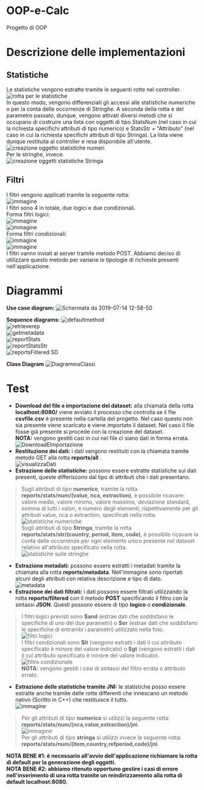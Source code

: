 
# OOP-e-Calc
Progetto di OOP <br/>
# Descrizione delle implementazioni
## Statistiche
Le statistiche vengono estratte tramite le seguenti rotte nel controller.
![rotta per le statistiche](https://user-images.githubusercontent.com/49287565/61211095-dd869700-a6fe-11e9-9b3f-67d73452717e.png)
<br>
In questo modo, vengono differenziati gli accessi alle statistiche numeriche o per la conta delle occorrenze di Stringhe.
A seconda della rotta e del parametro passato, dunque, vengono attivati diversi metodi che si occupano di costruire una lista con oggetti di tipo StatsNum (nel caso in cui la richiesta specifichi attributi di tipo numerico) e StatsStr + "Attributo" (nel caso in cui la richiesta specifichi attributi di tipo Stringa).
La lista viene dunque restituita al controller e resa disponibile all'utente.<br/>
![creazione oggetto statistiche numeri](https://user-images.githubusercontent.com/49287565/61211350-ab296980-a6ff-11e9-9ca4-f897fce7c8cf.png)<br/>
Per le stringhe, invece.<br/>
![creazione oggetti statistiche Stringa](https://user-images.githubusercontent.com/49287565/61211436-dc099e80-a6ff-11e9-817f-1ddd6f1f78a4.png)<br/>


## Filtri
I filtri vengono applicati tramite la seguente rotta:<br/>
![immagine](https://user-images.githubusercontent.com/48387175/61541282-a803e580-aa3f-11e9-8c56-eb2223ee9693.png)<br/>
I filtri sono 4 in totale, due logici e due condizionali.<br/> 
Forma filtri logici:<br/>
![immagine](https://user-images.githubusercontent.com/48387175/61541485-0761f580-aa40-11e9-93e8-05e435ca9c2d.png)<br/>
![immagine](https://user-images.githubusercontent.com/48387175/61541568-32e4e000-aa40-11e9-9b59-790d5db6b3ad.png)<br/>
Forma filtri condizionali:<br/>
![immagine](https://user-images.githubusercontent.com/48387175/61541860-b69ecc80-aa40-11e9-824c-45088fbb41db.png)<br/>
![immagine](https://user-images.githubusercontent.com/48387175/61542069-1d23ea80-aa41-11e9-83db-46e569935a49.png)<br/>
I filtri vanno inviati al server tramite metodo POST. Abbiamo deciso di utilizzare questo metodo per variarie le tipologie di richieste presenti nell'applicazione.

# Diagrammi
**Use case diagram:**
![Schermata da 2019-07-14 12-58-50](https://user-images.githubusercontent.com/48387175/61182696-3d196f80-a637-11e9-8cee-84bcb2064056.png)<br/>

**Sequence diagrams:**
![defaultmethod](https://user-images.githubusercontent.com/48387175/61182774-5969dc00-a638-11e9-9a19-bca44cbe8365.png)<br/>
![retrieverep](https://user-images.githubusercontent.com/48387175/61182775-68e92500-a638-11e9-939c-3315b6d1aedf.png)<br/>
![getmetadata](https://user-images.githubusercontent.com/48387175/61182785-92a24c00-a638-11e9-90b3-6380e3ac110d.png)<br/>
![reportStats](https://user-images.githubusercontent.com/48387175/61182788-99c95a00-a638-11e9-8c06-74f0ed5aeead.png)<br/>
![reportStatsStr](https://user-images.githubusercontent.com/48387175/61182794-a2ba2b80-a638-11e9-8b99-7b5070cf4eaf.png)<br/>
![reportsFiltered SD](https://user-images.githubusercontent.com/48387175/61182796-aa79d000-a638-11e9-8bbf-c354e4172966.jpg)<br/>

**Class Diagram**
![DiagrammaClassi ](https://user-images.githubusercontent.com/49287565/61478293-851af800-a991-11e9-8857-bb952809deb2.jpg)<br/>

# Test
- **Download del file e importazione del dataset:** alla chiamata della rotta **localhost:8080/** viene avviato il processo che controlla se il file **csvfile.csv** è presente nella cartella del progetto.
Nel caso questo non sia presente viene scaricato e viene importato il dataset.
Nel caso il file fosse già presente si procede con la creazione del dataset.<br/>
**NOTA:** vengono gestiti casi in cui nel file ci siano dati in forma errata.
![DownloadEImportazione](https://user-images.githubusercontent.com/49287565/61208116-f3905980-a6f6-11e9-9563-c24e9a2c7ea3.png) <br/>
- **Restituzione dei dati:** i dati vengono restituiti con la chiamata tramite metodo GET alla rotta **reports/all** .<br/>
![visualizzaDati](https://user-images.githubusercontent.com/49287565/61208576-06575e00-a6f8-11e9-9786-e44cd02553ed.png)<br/>
- **Estrazione delle statistiche:** possono essere estratte statistiche sui dati presenti, queste differiscono dal tipo di attributi che i dati presentano.
> Sugli attributi di tipo **numerico**, tramite la rotta **reports/stats/num/(value, nca, extraction)**, è possibile ricavare:
valore medio, valore minimo, valore massimo, deviazione standard, somma di tutti i valori, e numero degli elementi; rispettivamente per gli attributi value, nca o extraction, specificati nella rotta.<br/>
![statistiche numeriche](https://user-images.githubusercontent.com/49287565/61208756-68b05e80-a6f8-11e9-857b-bfa8a1409be2.png)<br/>
Sugli attributi di tipo **Stringa**, tramite la rotta **reports/stats/str/(country, period, item, code)**, è possibile ricavare la conta delle occorrenze per ogni elemento unico presente nel dataset relativo all'attributo specificato nella rotta.<br/>
![statistiche sulle stringhe](https://user-images.githubusercontent.com/49287565/61208953-d197d680-a6f8-11e9-850e-f08a9af8000d.png)<br/>
- **Estrazione metadati:** possono essere estratti i metadati tramite la chiamata alla rotta **reports/metadata**. Nell'immagine sono riportati alcuni degli attributi con relativa descrizione e tipo di dato.<br/>
![metadata](https://user-images.githubusercontent.com/49287565/61209677-b1691700-a6fa-11e9-86da-00b0d4b5a675.png)<br/>
- **Estrazione dei dati filtrati:** i dati possono essere filtrati utilizzando la rotta **reports/filtered** con il metodo **POST** specificando il filtro con la sintassi **JSON**.  Questi possono essere di tipo **logico** o **condizionale**.
> I filtri logici previsti sono **\$and** (estrae dati che soddisfano le specifiche di uno dei due parametri) o **\$or** (estrae dati che soddisfano le specifiche di entrambi i parametri) utilizzato nella foto.<br/>
![filtri logici](https://user-images.githubusercontent.com/49287565/61210136-d8741880-a6fb-11e9-8b8e-1368fe1db733.png)<br/>
I filtri condizionali sono **\$lt** (vengono estratti i dati il cui attributo specificato è minore del valore indicato) o **\$gt** (vengono estratti i dati il cui attributo specificato è minore del valore indicato).<br/>
![filtro condizionale](https://user-images.githubusercontent.com/49287565/61210676-86cc8d80-a6fd-11e9-9461-e9101103799b.png)<br/>
**NOTA:** vengono gestiti i casi di sintassi del filtro errata o attributo errato.
- **Estrazione delle statistiche tramite JNI:** le statistiche posso essere estratte anche tramite delle rotte differenti che innescano un metodo nativo (Scritto in C++) che restituisce il tutto.<br/>
![immagine](https://user-images.githubusercontent.com/48387175/61542974-de8f2f80-aa42-11e9-8095-0c7cedf1d6a6.png)<br/>
> Per gli attributi di tipo **numerico** si utilizzi la seguente rotta: **reports/stats/num/(nca,value,extraction)/jni**.<br/>
![immagine](https://user-images.githubusercontent.com/48387175/61543020-f36bc300-aa42-11e9-9958-8fe3a9b1816b.png)<br/>
> Per gli attributi di tipo **stringa** si utilizzi invece la seguente rotta: **reports/stats/num/(item,country,refperiod,code)/jni**.<br/>

**NOTA BENE #1: è necessario all'avvio dell'applicazione richiamare la rotta di default per la generazione degli oggetti.**<br/>
**NOTA BENE #2: abbiamo ritenuto opportuno gestire i casi di errore nell'inserimento di una rotta tramite un reindirizzamento alla rotta di default localhost:8080.**

